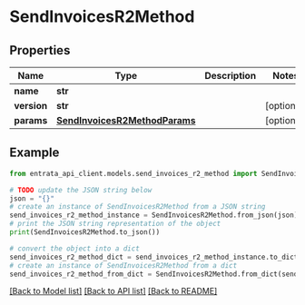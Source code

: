 # SendInvoicesR2Method


## Properties

Name | Type | Description | Notes
------------ | ------------- | ------------- | -------------
**name** | **str** |  | 
**version** | **str** |  | [optional] 
**params** | [**SendInvoicesR2MethodParams**](SendInvoicesR2MethodParams.md) |  | [optional] 

## Example

```python
from entrata_api_client.models.send_invoices_r2_method import SendInvoicesR2Method

# TODO update the JSON string below
json = "{}"
# create an instance of SendInvoicesR2Method from a JSON string
send_invoices_r2_method_instance = SendInvoicesR2Method.from_json(json)
# print the JSON string representation of the object
print(SendInvoicesR2Method.to_json())

# convert the object into a dict
send_invoices_r2_method_dict = send_invoices_r2_method_instance.to_dict()
# create an instance of SendInvoicesR2Method from a dict
send_invoices_r2_method_from_dict = SendInvoicesR2Method.from_dict(send_invoices_r2_method_dict)
```
[[Back to Model list]](../README.md#documentation-for-models) [[Back to API list]](../README.md#documentation-for-api-endpoints) [[Back to README]](../README.md)


